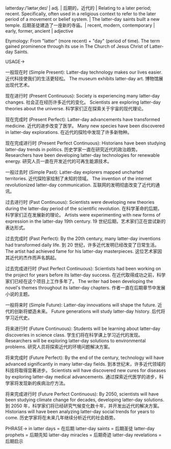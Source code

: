latterday:/ˈlætərˌdeɪ/ | adj. | 后期的，近代的 | Relating to a later period; recent.  Specifically, often used in a religious context to refer to the later period of a movement or belief system. | The latter-day saints built a new temple. 后期圣徒建造了一座新的寺庙。|  recent, modern, contemporary | early, former, ancient | adjective

Etymology: From "latter" (more recent) + "day" (period of time). The term gained prominence through its use in The Church of Jesus Christ of Latter-day Saints.

USAGE->

一般现在时 (Simple Present):
Latter-day technology makes our lives easier.  近代科技使我们的生活更轻松。
The museum exhibits latter-day art.  博物馆展出现代艺术。

现在进行时 (Present Continuous):
Society is experiencing many latter-day changes.  社会正在经历许多近代的变化。
Scientists are exploring latter-day theories about the universe.  科学家们正在探索关于宇宙的现代理论。

现在完成时 (Present Perfect):
Latter-day advancements have transformed medicine. 近代的进步改变了医学。
Many new species have been discovered in latter-day explorations.  在近代的探险中发现了许多新物种。

现在完成进行时 (Present Perfect Continuous):
Historians have been studying latter-day trends in politics. 历史学家一直在研究近代的政治趋势。
Researchers have been developing latter-day technologies for renewable energy. 研究人员一直在开发近代的可再生能源技术。

一般过去时 (Simple Past):
Latter-day explorers mapped uncharted territories. 近代探险家绘制了未知的领域。
The invention of the internet revolutionized latter-day communication. 互联网的发明彻底改变了近代的通讯。

过去进行时 (Past Continuous):
Scientists were developing new theories during the latter-day period of the scientific revolution. 在科学革命的后期，科学家们正在发展新的理论。
Artists were experimenting with new forms of expression in the latter-day 19th century.  19 世纪后期，艺术家们正在尝试新的表达形式。

过去完成时 (Past Perfect):
By the 20th century, many latter-day inventions had transformed daily life. 到 20 世纪，许多近代发明已经改变了日常生活。
The artist had achieved fame for his latter-day masterpieces.  这位艺术家因其近代的杰作而声名鹊起。

过去完成进行时 (Past Perfect Continuous):
Scientists had been working on the project for years before its latter-day success. 在近代取得成功之前，科学家们已经在这个项目上工作多年了。
The writer had been developing the novel's themes throughout its latter-day chapters.  作者一直在后期章节中发展小说的主题。


一般将来时 (Simple Future):
Latter-day innovations will shape the future.  近代的创新将塑造未来。
Future generations will study latter-day history. 后代将学习近代史。

将来进行时 (Future Continuous):
Students will be learning about latter-day discoveries in science class. 学生们将在科学课上学习近代的发现。
Researchers will be exploring latter-day solutions to environmental problems. 研究人员将探索近代的环境问题解决方案。

将来完成时 (Future Perfect):
By the end of the century, technology will have advanced significantly in many latter-day fields. 到本世纪末，许多近代领域的科技将取得显著进步。
Scientists will have discovered new cures for diseases by exploring latter-day medical advancements. 通过探索近代医学的进步，科学家将发现新的疾病治疗方法。

将来完成进行时 (Future Perfect Continuous):
By 2050, scientists will have been studying climate change for decades, developing latter-day solutions. 到 2050 年，科学家们将已经研究气候变化数十年，并开发出近代的解决方案。
Historians will have been analyzing latter-day social trends for years to come.  历史学家将在未来几年继续分析近代的社会趋势。


PHRASE->
in latter days = 在后期
latter-day saints = 后期圣徒
latter-day prophets = 后期先知
latter-day miracles = 后期奇迹
latter-day revelations = 后期启示
